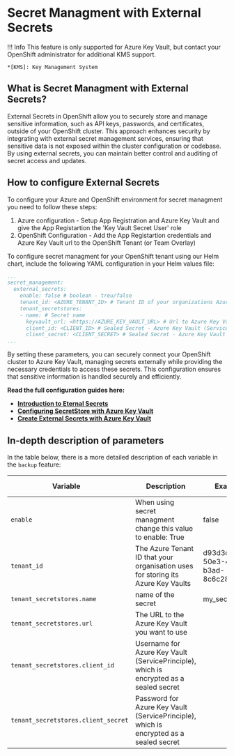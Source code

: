 # Secret Managment with External Secrets

!!! Info
    This feature is only supported for Azure Key Vault, but contact your OpenShift administrator for additional KMS support.

    *[KMS]: Key Management System


## What is Secret Managment with External Secrets?

External Secrets in OpenShift allow you to securely store and manage sensitive information, such as API keys, passwords, and certificates, outside of your OpenShift cluster. This approach enhances security by integrating with external secret management services, ensuring that sensitive data is not exposed within the cluster configuration or codebase. By using external secrets, you can maintain better control and auditing of secret access and updates.


## How to configure External Secrets

To configure your Azure and OpenShift environment for secret managment you need to follow these steps:

1. Azure configuration - Setup App Registration and Azure Key Vault and give the App Registartion the 'Key Vault Secret User' role
2. OpenShift Configuration - Add the App Registartion credentials and Azure Key Vault url to the OpenShift Tenant (or Team Overlay)

To configure secret managment for your OpenShift tenant using our Helm chart, include the following YAML configuration in your Helm values file:

``` yaml
...
secret_management:
  external_secrets:
    enable: false # boolean - treu/false
    tenant_id: <AZURE_TENANT_ID> # Tenant ID of your organizations Azure tenant
    tenant_secretstores: 
    - name: # Secret name
      keyvault_url: <https://AZURE_KEY_VAULT_URL> # Url to Azure Key Vault
      client_id: <CLIENT_ID> # Sealed Secret - Azure Key Vault (ServicePrinciple)
      client_secret: <CLIENT_SECRET> # Sealed Secret - Azure Key Vault (ServicePrinciple)
...
```

By setting these parameters, you can securely connect your OpenShift cluster to Azure Key Vault, managing secrets externally while providing the necessary credentials to access these secrets. This configuration ensures that sensitive information is handled securely and efficiently.

**Read the full configuration guides here:**

- [**Introduction to Eternal Secrets**](../../Secret%20Managment/Configure%20External%20Secrets/info-external-secrets.md)
- [**Configuring SecretStore with Azure Key Vault**](../../Secret%20Managment/Configure%20External%20Secrets/configuration-secretstore.md)
- [**Create External Secrets with Azure Key Vault**](../../Secret%20Managment/Configure%20External%20Secrets/creating-external-secrets.md)

## In-depth description of parameters

In the table below, there is a more detailed description of each variable in the `backup` feature:


| <div style="width:255px">**Variable**</div>                         | **Description**                                  | **Example**                | **Type**  | **Default Value**  |
|--------------------------------------|--------------------------------------------------|----------------------------|-----------|--------|
| `enable`                    | When using secret managment change this value to enable: True                     | false     | Boolean  | false   |
| `tenant_id`                    | The Azure Tenant ID that your organisation uses for storing its Azure Key Vaults  |d93d3d23-50e3-46db-b3ad-8c6c281b431e      | String    | "" |
| `tenant_secretstores.name`  | name of the secret | my_secret | string    | "" |
| `tenant_secretstores.url`  | The URL to the Azure Key Vault you want to use | | string    | "" |
| `tenant_secretstores.client_id`      | Username for Azure Key Vault (ServicePrinciple), which is encrypted as a sealed secret | | Kubeseal encrypted String    | "" |
| `tenant_secretstores.client_secret`  | Password for Azure Key Vault (ServicePrinciple), which is encrypted as a sealed secret | | Kubeseal encrypted String    | "" |